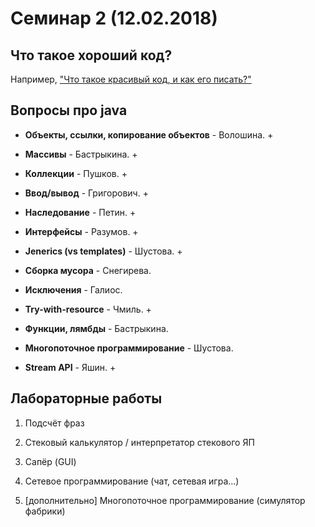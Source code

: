 Семинар 2 (12.02.2018)
======================

Что такое хороший код?
----------------------

Например, ["Что такое красивый код, и как его писать?"](https://habrahabr.ru/post/266969/)

Вопросы про java
----------------

- **Объекты, ссылки, копирование объектов** - Волошина. +

- **Массивы** - Бастрыкина. +

- **Коллекции** - Пушков. +

- **Ввод/вывод** - Григорович. +

- **Наследование** - Петин. +

- **Интерфейсы** - Разумов. +

- **Jenerics (vs templates)** - Шустова. +

- **Сборка мусора** - Снегирева.

- **Исключения** - Галиос.

- **Try-with-resource** - Чмиль. +

- **Функции, лямбды** - Бастрыкина.

- **Многопоточное программирование** - Шустова.

- **Stream API** - Яшин. +

Лабораторные работы
-------------------

1. Подсчёт фраз

2. Стековый калькулятор / интерпретатор стекового ЯП

3. Сапёр (GUI)

4. Сетевое программирование (чат, сетевая игра...)

5. [дополнительно] Многопоточное программирование (симулятор фабрики)

